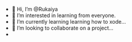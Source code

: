 - 👋 Hi, I’m @Rukaiya
- 👀 I’m interested in learning from everyone.
- 🌱 I’m currently learning learning how to xode...
- 💞️ I’m looking to collaborate on a project...
- 

<!---
Rukaiya-bo/Rukaiya-bo is a ✨ special ✨ repository because its `README.md` (this file) appears on your GitHub profile.
You can click the Preview link to take a look at your changes.
--->
